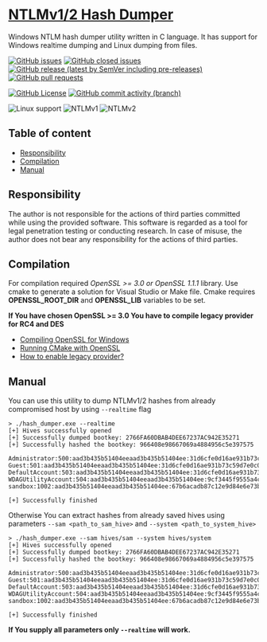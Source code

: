 # [NTLMv1/2 Hash Dumper](https://github.com/Retr0-code/hash-dumper)

Windows NTLM hash dumper utility written in C language. It has support for Windows realtime dumping and Linux dumping from files.

[![GitHub issues](https://img.shields.io/github/issues/Retr0-code/hash-dumper?labelColor=44E26E&color=505050)](https://github.com/Retr0-code/hash-dumper/issues?q=is%3Aopen+is%3Aissue)
[![GitHub closed issues](https://img.shields.io/github/issues-closed/Retr0-code/hash-dumper?labelColor=40D668&color=505050)](https://github.com/Retr0-code/hash-dumper/issues?q=is%3Aissue+is%3Aclosed)
[![GitHub release (latest by SemVer including pre-releases)](https://img.shields.io/github/downloads-pre/Retr0-code/hash-dumper/latest/total?labelColor=32a852&color=505050)](https://github.com/Retr0-code/hash-dumper/releases/latest)
[![GitHub pull requests](https://img.shields.io/github/issues-pr/Retr0-code/hash-dumper?labelColor=288541&color=505050)](https://github.com/Retr0-code/hash-dumper/pulls)

[![GitHub License](https://img.shields.io/github/license/Retr0-code/hash-dumper?labelColor=6967A6&color=505050)](https://github.com/Retr0-code/hash-dumper/blob/main/LICENSE.txt)
[![GitHub commit activity (branch)](https://img.shields.io/github/commit-activity/t/Retr0-code/hash-dumper?labelColor=525182&color=505050)](https://github.com/Retr0-code/hash-dumper/commits/main)

![Linux support](https://img.shields.io/badge/Linux-Unsupported-505050?labelColor=8C0842)
![NTLMv1](https://img.shields.io/badge/NTLMv1-Supported-505050?labelColor=B00B53)
![NTLMv2](https://img.shields.io/badge/NTLMv2-Supported-505050?labelColor=DE0D68)


## Table of content

 - [Responsibility](README.md#Responsibility)
 - [Compilation](README.md#Compilation)
 - [Manual](README.md#Manual)

## Responsibility

The author is not responsible for the actions of third parties committed while using the provided software. This software is regarded as a tool for legal penetration testing or conducting research. In case of misuse, the author does not bear any responsibility for the actions of third parties.

## Compilation

For compilation required *OpenSSL >= 3.0 or OpenSSL 1.1.1* library. Use cmake to generate a solution for Visual Studio or Make file. Cmake requires **OPENSSL_ROOT_DIR** and **OPENSSL_LIB** variables to be set.

**If You have chosen OpenSSL >= 3.0 You have to compile legacy provider for RC4 and DES**

 - [Compiling OpenSSL for Windows](https://wiki.openssl.org/index.php/Compilation_and_Installation)
 - [Running CMake with OpenSSL](https://stackoverflow.com/a/45548831)
 - [How to enable legacy provider?](https://github.com/openssl/openssl/issues/20112)

## Manual

You can use this utility to dump NTLMv1/2 hashes from already compromised host by using `--realtime` flag

```
> ./hash_dumper.exe --realtime
[+] Hives successfully opened
[+] Successfully dumped bootkey: 2766FA60DBAB4DEE67237AC942E35271
[+] Successfully hashed the bootkey: 966408e98667069a4884956c5e397575

Administrator:500:aad3b435b51404eeaad3b435b51404ee:31d6cfe0d16ae931b73c59d7e0c089c0:::
Guest:501:aad3b435b51404eeaad3b435b51404ee:31d6cfe0d16ae931b73c59d7e0c089c0:::
DefaultAccount:503:aad3b435b51404eeaad3b435b51404ee:31d6cfe0d16ae931b73c59d7e0c089c0:::
WDAGUtilityAccount:504:aad3b435b51404eeaad3b435b51404ee:9cf3445f9555a4c246fe2c3c2446b103:::
sandbox:1002:aad3b435b51404eeaad3b435b51404ee:67b6acadb87c12e9d84e6e73b6883601:::

[+] Successfully finished
```

Otherwise You can extract hashes from already saved hives using parameters `--sam <path_to_sam_hive>` and `--system <path_to_system_hive>`

```
> ./hash_dumper.exe --sam hives/sam --system hives/system
[+] Hives successfully opened
[+] Successfully dumped bootkey: 2766FA60DBAB4DEE67237AC942E35271
[+] Successfully hashed the bootkey: 966408e98667069a4884956c5e397575

Administrator:500:aad3b435b51404eeaad3b435b51404ee:31d6cfe0d16ae931b73c59d7e0c089c0:::
Guest:501:aad3b435b51404eeaad3b435b51404ee:31d6cfe0d16ae931b73c59d7e0c089c0:::
DefaultAccount:503:aad3b435b51404eeaad3b435b51404ee:31d6cfe0d16ae931b73c59d7e0c089c0:::
WDAGUtilityAccount:504:aad3b435b51404eeaad3b435b51404ee:9cf3445f9555a4c246fe2c3c2446b103:::
sandbox:1002:aad3b435b51404eeaad3b435b51404ee:67b6acadb87c12e9d84e6e73b6883601:::

[+] Successfully finished
```

**If You supply all parameters only `--realtime` will work.**
